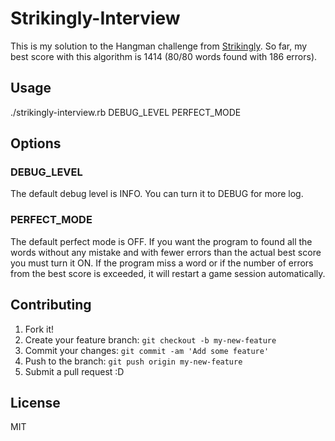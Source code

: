 # Strikingly-Interview

This is my solution to the Hangman challenge from [Strikingly](https://github.com/joycehan/strikingly-interview-test-instructions). So far, my best score with this algorithm is 1414 (80/80 words found with 186 errors).

## Usage

./strikingly-interview.rb DEBUG_LEVEL PERFECT_MODE

## Options

### DEBUG_LEVEL
The default debug level is INFO. You can turn it to DEBUG for more log.

### PERFECT_MODE
The default perfect mode is OFF. If you want the program to found all the words without any mistake and with fewer errors than the actual best score you must turn it ON.
If the program miss a word or if the number of errors from the best score is exceeded, it will restart a game session automatically.

## Contributing

1. Fork it!
2. Create your feature branch: `git checkout -b my-new-feature`
3. Commit your changes: `git commit -am 'Add some feature'`
4. Push to the branch: `git push origin my-new-feature`
5. Submit a pull request :D

## License

MIT
